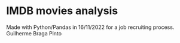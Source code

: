 # IMDB movies analysis

Made with Python/Pandas in 16/11/2022 for a job recruiting process.
Guilherme Braga Pinto
